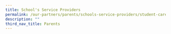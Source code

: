 ```yaml
---
title: School's Service Providers
permalink: /our-partners/parents/schools-service-providers/student-care-centre/
description: ""
third_nav_title: Parents
---
```

